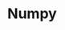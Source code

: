 ---
layout: root-directory
title: Numpy
permalink: /blog/coding/python/frameworks/ml-dl-ds/numpy/

enumerate_grand_children: true
---